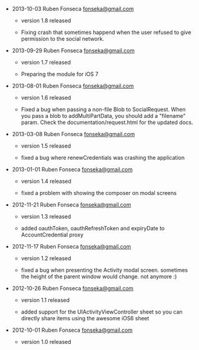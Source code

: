 - 2013-10-03 Ruben Fonseca <fonseka@gmail.com>

    * version 1.8 released

    * Fixing crash that sometimes happend when the user refused to give permission to the social network.

- 2013-09-29 Ruben Fonseca <fonseka@gmail.com>

    * version 1.7 released

    * Preparing the module for iOS 7


- 2013-08-01 Ruben Fonseca <fonseka@gmail.com>

    * version 1.6 released

    * Fixed a bug when passing a non-file Blob to SocialRequest.
      When you pass a blob to addMultiPartData, you should add a "filename" param.
      Check the documentation/request.html for the updated docs.

- 2013-03-08 Ruben Fonseca <fonseka@gmail.com>

    * version 1.5 released

    * fixed a bug where renewCredentials was crashing the application

- 2013-01-01 Ruben Fonseca <fonseka@gmail.com>

    * version 1.4 released

    * fixed a problem with showing the composer on modal screens

- 2012-11-21 Ruben Fonseca <fonseka@gmail.com>

    * version 1.3 released

    * added oauthToken, oauthRefreshToken and expiryDate to AccountCredential proxy

- 2012-11-17 Ruben Fonseca <fonseka@gmail.com>

    * version 1.2 released

    * fixed a bug when presenting the Activity modal screen. sometimes the
      height of the parent window would change. not anymore :)

- 2012-10-26 Ruben Fonseca <fonseka@gmail.com>

    * version 1.1 released

    * added support for the UIActivityViewController sheet so you can directly
      share items using the awesome iOS6 sheet

- 2012-10-01 Ruben Fonseca <fonseka@gmail.com>

    * version 1.0 released
